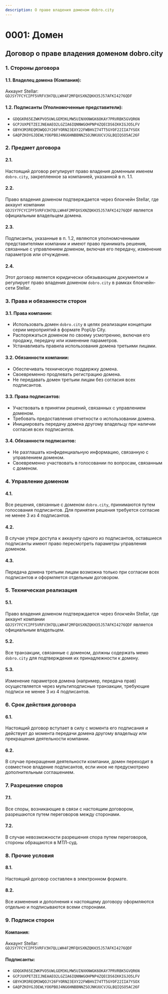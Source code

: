 ```yaml
---
description: О праве владения доменом dobro.city
---
```


# 0001: Домен

## Договор о праве владения доменом dobro.city

### 1. Стороны договора

#### 1.1. Владелец домена (Компания):

Аккаунт Stellar: `GDJSY7FCYCIPF5VRFV3H7QLLWH4F2MFQXSXNZQKH35J57AFKI4276QDF`

#### 1.2. Подписанты (Уполномоченные представители):

* `GDQGKR65EZWKPVO5UWLGEM3KLMW5UINXKNWGK6OKAY7PRVRBK5GVQR6N`
* `GCPJUXPETZEIJNEAAEO2LGZIA6IQNNWGOHPNP4ZQECDS6IKKIGJO5LFV`
* `GBYH3M3REQM3WQOJY26FYORN23EXY22FWBHVZ74TT5GYOF22IIA7YSOX`
* `GAQPZKOYGJDEWLYO6PBOJ4NG6HNBBNNZSOJNKUUCVJGLBQIQSO5AC26F`

### 2. Предмет договора

#### 2.1.

Настоящий договор регулирует право владения доменным именем `dobro.city`, закрепленное за компанией, указанной в п. 1.1.

#### 2.2.

Право владения доменом подтверждается через блокчейн Stellar, где аккаунт компании `GDJSY7FCYCIPF5VRFV3H7QLLWH4F2MFQXSXNZQKH35J57AFKI4276QDF` является официальным владельцем домена.

#### 2.3.

Подписанты, указанные в п. 1.2, являются уполномоченными представителями компании и имеют право принимать решения, связанные с управлением доменом, включая его передачу, изменение параметров или отчуждение.

#### 2.4.

Этот договор является юридически обязывающим документом и регулирует право владения доменом `dobro.city` в рамках блокчейн-сети Stellar.

### 3. Права и обязанности сторон

#### 3.1. Права компании:

* Использовать домен `dobro.city` в целях реализации концепции серии мероприятий в формате PopUp City.
* Распоряжаться доменом по своему усмотрению, включая его продажу, передачу или изменение параметров.
* Устанавливать правила использования домена третьими лицами.

#### 3.2. Обязанности компании:

* Обеспечивать техническую поддержку домена.
* Своевременно продлевать регистрацию домена.
* Не передавать домен третьим лицам без согласия всех подписантов.

#### 3.3. Права подписантов:

* Участвовать в принятии решений, связанных с управлением доменом.
* Требовать предоставления отчетности о использовании домена.
* Инициировать передачу домена другому владельцу при наличии согласия всех подписантов.

#### 3.4. Обязанности подписантов:

* Не разглашать конфиденциальную информацию, связанную с управлением доменом.
* Своевременно участвовать в голосовании по вопросам, связанным с доменом.

### 4. Управление доменом

#### 4.1.

Все решения, связанные с доменом `dobro.city`, принимаются путем голосования подписантов. Для принятия решения требуется согласие не менее 3 из 4 подписантов.

#### 4.2.

В случае утери доступа к аккаунту одного из подписантов, оставшиеся подписанты имеют право пересмотреть параметры управления доменом.

#### 4.3.

Передача домена третьим лицам возможна только при согласии всех подписантов и оформляется отдельным договором.

### 5. Техническая реализация

#### 5.1.

Право владения доменом подтверждается через блокчейн Stellar, где аккаунт компании `GDJSY7FCYCIPF5VRFV3H7QLLWH4F2MFQXSXNZQKH35J57AFKI4276QDF` является официальным владельцем.

#### 5.2.

Все транзакции, связанные с доменом, должны содержать мемо `dobro.city` для подтверждения их принадлежности к домену.

#### 5.3.

Изменение параметров домена (например, передача прав) осуществляется через мультиподписные транзакции, требующие подписи не менее 3 из 4 подписантов.

### 6. Срок действия договора

#### 6.1.

Настоящий договор вступает в силу с момента его подписания и действует до момента передачи домена другому владельцу или прекращения деятельности компании.

#### 6.2.

В случае прекращения деятельности компании, домен переходит в совместное владение подписантов, если иное не предусмотрено дополнительным соглашением.

### 7. Разрешение споров

#### 7.1.

Все споры, возникающие в связи с настоящим договором, разрешаются путем переговоров между сторонами.

#### 7.2.

В случае невозможности разрешения спора путем переговоров, стороны обращаются в МТЛ-суд.

### 8. Прочие условия

#### 8.1.

Настоящий договор составлен в электронном формате.

#### 8.2.

Все изменения и дополнения к настоящему договору оформляются отдельно и подписываются всеми сторонами.

### 9. Подписи сторон

#### Компания:

Аккаунт Stellar: `GDJSY7FCYCIPF5VRFV3H7QLLWH4F2MFQXSXNZQKH35J57AFKI4276QDF`

#### Подписанты:

* `GDQGKR65EZWKPVO5UWLGEM3KLMW5UINXKNWGK6OKAY7PRVRBK5GVQR6N`
* `GCPJUXPETZEIJNEAAEO2LGZIA6IQNNWGOHPNP4ZQECDS6IKKIGJO5LFV`
* `GBYH3M3REQM3WQOJY26FYORN23EXY22FWBHVZ74TT5GYOF22IIA7YSOX`
* `GAQPZKOYGJDEWLYO6PBOJ4NG6HNBBNNZSOJNKUUCVJGLBQIQSO5AC26F`
